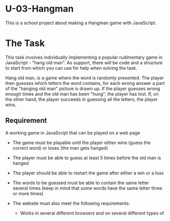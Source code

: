 # U-03-Hangman

This is a school project about making a Hangman game with JavaScript.

# The Task

This task involves individually implementing a popular rudimentary game in JavaScript - "hang old man". As support, there will be code and a structure to start from which you can use for help when solving the task.

Hang old man, is a game where the word is randomly presented. The player then guesses which letters the word contains, for each wrong answer a part of the "hanging old man" picture is drawn up. If the player guesses wrong enough times and the old man has been "hung", the player has lost. If, on the other hand, the player succeeds in guessing all the letters, the player wins.

## Requirement

A working game in JavaScript that can be played on a web page

- The game must be playable until the player either wins (guess the correct word) or loses (the man gets hanged)

- The player must be able to guess at least 5 times before the old man is hanged

- The player should be able to restart the game after either a win or a loss

- The words to be guessed must be able to contain the same letter several times (keep in mind that some words have the same letter three or more times)

- The website must also meet the following requirements:

  - Works in several different browsers and on several different types of devices:

    - PC desktop (resolution 1920 x 1280)

    - Apple iPhone 12/13Pro (390x844)

- Design is optional but the following items must be included:

  - Buttons for all letters (alternatively another input option for all letters)

  - Visual representation of the hanging old man procedure for each step of the game's process.

## Grading

This submission provides the basis for the following course objectives.

- JavaScript / ECMAScript [JS 1.1]

- DOM Manipulation [JS 1.4]

- Lexical scope [JS 1.7]

- Event action [JS 1.8]

- Develop web solutions with JavaScript [JS 2.1]

In addition to this submission, there may also be more examination elements that form the basis for the same criteria.

### Approved

To achieve Pass as a grade on this submission, you must:

- perform all skills targeted by the task with good dexterity

- With good handling, it is aimed that submitted code should follow a defined standard, be correctly indented, not cause errors during execution. Furthermore, the task must be thoroughly documented (in code, markup and styling), which demonstrates both an understanding of the task as well as the various techniques.

### Well approved

To achieve Well Passed as a grade on this submission, you must:

- performs all the knowledge and skills that the task has as its goal with a very good hand

- Very good handling includes, in addition to the approved level, writing well-thought-out semantic HTML, and having a well-developed thinking in the structure of the CSS code, as well as applying a consistent choice of patterns in the JavaScript code and that version management via Git is concise , uniform and frequent. Furthermore, students should also have disregarded parts of, or all of, the original codebase that was distributed in connection with the beginning of the assignment.

---

## Variations of the game

When you take the game apart you get the parameters:

1. The player is guessing a word
2. If the player doesn't get the right word in the set number of guesses, he losses.
3. If he guess the correct word before the number of guesses run out, he wins.

### Variation 1

**Numbers** <br>
The player doesn't have to guess a word but instead guess the correct numbers in a row.

### Variation 2

**Syntax:** <br>
The player needs to guess the correct JavaScript syntax. The image that appears when the players guesses wrong could be true/false image. For each wrong guess a circle of false starts filling up. For each right guess a circle of true starts filling up.

### ***Variation 3***

**Scale:** <br>
When the player guesses the wrong letter the scale starts tipping over. If 5 wrong guesses are made, the scale finally falls to one side.

### Variation 4

**Hourglass:** <br>
Hourglass starts with the sand at the bottom. At first guess the hourglass is turned upside down. At 5 more wrong guesses the sand(time) runs out.

### Variation 5

**Music:** <br>
The player is guessing a melody with the help of piano keys.
